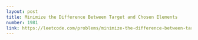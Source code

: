 ```yaml
---
layout: post
title: Minimize the Difference Between Target and Chosen Elements
number: 1981
link: https://leetcode.com/problems/minimize-the-difference-between-target-and-chosen-elements
---
```

